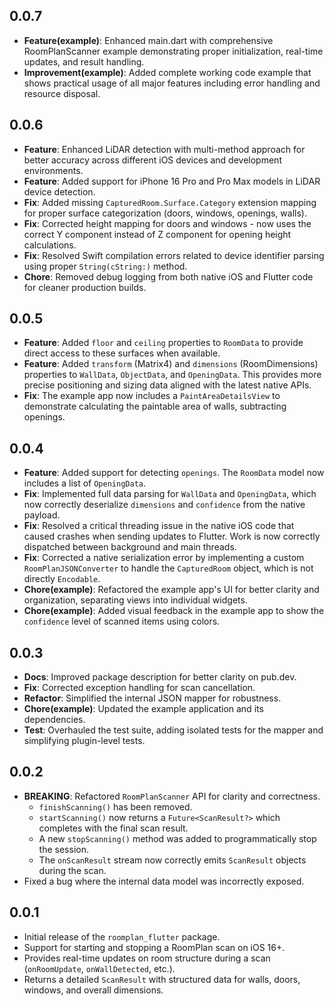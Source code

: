 ## 0.0.7

- **Feature(example)**: Enhanced main.dart with comprehensive RoomPlanScanner example demonstrating proper initialization, real-time updates, and result handling.
- **Improvement(example)**: Added complete working code example that shows practical usage of all major features including error handling and resource disposal.

## 0.0.6

- **Feature**: Enhanced LiDAR detection with multi-method approach for better accuracy across different iOS devices and development environments.
- **Feature**: Added support for iPhone 16 Pro and Pro Max models in LiDAR device detection.
- **Fix**: Added missing `CapturedRoom.Surface.Category` extension mapping for proper surface categorization (doors, windows, openings, walls).
- **Fix**: Corrected height mapping for doors and windows - now uses the correct Y component instead of Z component for opening height calculations.
- **Fix**: Resolved Swift compilation errors related to device identifier parsing using proper `String(cString:)` method.
- **Chore**: Removed debug logging from both native iOS and Flutter code for cleaner production builds.

## 0.0.5

- **Feature**: Added `floor` and `ceiling` properties to `RoomData` to provide direct access to these surfaces when available.
- **Feature**: Added `transform` (Matrix4) and `dimensions` (RoomDimensions) properties to `WallData`, `ObjectData`, and `OpeningData`. This provides more precise positioning and sizing data aligned with the latest native APIs.
- **Fix**: The example app now includes a `PaintAreaDetailsView` to demonstrate calculating the paintable area of walls, subtracting openings.

## 0.0.4

- **Feature**: Added support for detecting `openings`. The `RoomData` model now includes a list of `OpeningData`.
- **Fix**: Implemented full data parsing for `WallData` and `OpeningData`, which now correctly deserialize `dimensions` and `confidence` from the native payload.
- **Fix**: Resolved a critical threading issue in the native iOS code that caused crashes when sending updates to Flutter. Work is now correctly dispatched between background and main threads.
- **Fix**: Corrected a native serialization error by implementing a custom `RoomPlanJSONConverter` to handle the `CapturedRoom` object, which is not directly `Encodable`.
- **Chore(example)**: Refactored the example app's UI for better clarity and organization, separating views into individual widgets.
- **Chore(example)**: Added visual feedback in the example app to show the `confidence` level of scanned items using colors.

## 0.0.3

- **Docs**: Improved package description for better clarity on pub.dev.
- **Fix**: Corrected exception handling for scan cancellation.
- **Refactor**: Simplified the internal JSON mapper for robustness.
- **Chore(example)**: Updated the example application and its dependencies.
- **Test**: Overhauled the test suite, adding isolated tests for the mapper and simplifying plugin-level tests.

## 0.0.2

- **BREAKING**: Refactored `RoomPlanScanner` API for clarity and correctness.
  - `finishScanning()` has been removed.
  - `startScanning()` now returns a `Future<ScanResult?>` which completes with the final scan result.
  - A new `stopScanning()` method was added to programmatically stop the session.
  - The `onScanResult` stream now correctly emits `ScanResult` objects during the scan.
- Fixed a bug where the internal data model was incorrectly exposed.

## 0.0.1

- Initial release of the `roomplan_flutter` package.
- Support for starting and stopping a RoomPlan scan on iOS 16+.
- Provides real-time updates on room structure during a scan (`onRoomUpdate`, `onWallDetected`, etc.).
- Returns a detailed `ScanResult` with structured data for walls, doors, windows, and overall dimensions.
